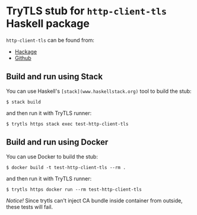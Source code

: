 # TryTLS stub for `http-client-tls` Haskell package

`http-client-tls` can be found from:

 * [Hackage](https://hackage.haskell.org/package/http-client-tls)
 * [Github](https://github.com/snoyberg/http-client)

## Build and run using Stack

You can use Haskell's `[stack](www.haskellstack.org)` tool to build the stub:

```console
$ stack build
```

and then run it with TryTLS runner:

```console
$ trytls https stack exec test-http-client-tls
```


## Build and run using Docker

You can use Docker to build the stub:

```console
$ docker build -t test-http-client-tls --rm .
```

and then run it with TryTLS runner:

```console
$ trytls https docker run --rm test-http-client-tls
```

*Notice!* Since trytls can't inject CA bundle inside container from
outside, these tests will fail.
